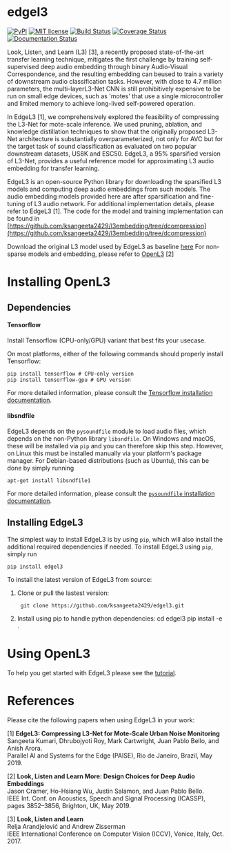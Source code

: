 # edgel3


[![PyPI](https://img.shields.io/badge/python-2.7%2C%203.5%2C%203.6-blue.svg)](https://pypi.python.org/pypi/edgel3)
[![MIT license](https://img.shields.io/badge/License-MIT-blue.svg)](https://choosealicense.com/licenses/mit/)
[![Build Status](https://travis-ci.com/ksangeeta2429/edgel3.svg?branch=master)](https://travis-ci.com/ksangeeta2429/edgel3)
[![Coverage Status](https://coveralls.io/repos/github/ksangeeta2429/edgel3/badge.svg)](https://coveralls.io/github/ksangeeta2429/edgel3)
[![Documentation Status](https://readthedocs.org/projects/edgel3/badge/?version=latest)](https://edgel3.readthedocs.io/en/latest/?badge=latest)

Look, Listen, and Learn (L3) [3],  a  recently  proposed  state-of-the-art  transfer learning technique, mitigates the first challenge by training self-supervised deep audio embedding through binary Audio-Visual Correspondence,  and  the  resulting  embedding  can  beused to train a variety of downstream audio classification tasks. However, with close to 4.7 million parameters, the multi-layerL3-Net  CNN is still prohibitively expensive to be run on small edge devices, such as 'motes' that use a single microcontroller and limited memory to achieve long-lived self-powered operation. 

In EdgeL3 [1], we comprehensively explored the feasibility of compressing the L3-Net for mote-scale inference. We used pruning, ablation, and knowledge distillation techniques to show that the originally proposed L3-Net architecture is substantially overparameterized, not  only for AVC but for the target task of sound classification as evaluated on two popular downstream datasets, US8K and ESC50. EdgeL3, a 95% sparsified version of L3-Net, provides a useful reference model for approximating L3 audio embedding for transfer learning.

EdgeL3 is an open-source Python library for downloading the sparsified L3 models and computing deep audio embeddings from such models. The audio embedding models provided here are after sparsification and fine-tuning of L3 audio network. For additional implementation details, please refer to EdgeL3 [1]. The code for the model and training implementation can be found in  [https://github.com/ksangeeta2429/l3embedding/tree/dcompression](https://github.com/ksangeeta2429/l3embedding/tree/dcompression)

Download the original L3 model used by EdgeL3 as baseline [here](https://github.com/ksangeeta2429/l3embedding/raw/dcompression/models/cnn_l3_melspec2_recent/model_best_valid_accuracy.h5)
For non-sparse models and embedding, please refer to [OpenL3](https://github.com/marl/openl3) [2]

# Installing OpenL3

Dependencies
------------
#### Tensorflow
Install Tensorflow (CPU-only/GPU) variant that best fits your usecase.

On most platforms, either of the following commands should properly install Tensorflow:

    pip install tensorflow # CPU-only version
    pip install tensorflow-gpu # GPU version

For more detailed information, please consult the
[Tensorflow installation documentation](https://www.tensorflow.org/install/).

#### libsndfile
EdgeL3 depends on the `pysoundfile` module to load audio files, which depends on the non-Python library ``libsndfile``. On Windows and macOS, these will be installed via ``pip`` and you can therefore skip this step.
However, on Linux this must be installed manually via your platform's package manager.
For Debian-based distributions (such as Ubuntu), this can be done by simply running

    apt-get install libsndfile1

For more detailed information, please consult the
[`pysoundfile` installation documentation](https://pysoundfile.readthedocs.io/en/0.9.0/#installation>).


Installing EdgeL3
-----------------
The simplest way to install EdgeL3 is by using ``pip``, which will also install the additional required dependencies
if needed. To install EdgeL3 using ``pip``, simply run

    pip install edgel3

To install the latest version of EdgeL3 from source:

1. Clone or pull the lastest version:

        git clone https://github.com/ksangeeta2429/edgel3.git

2. Install using pip to handle python dependencies:
        cd edgel3
        pip install -e .

# Using OpenL3

To help you get started with EdgeL3 please see the [tutorial](http://edgel3.readthedocs.io/en/latest/tutorial.html).


# References

Please cite the following papers when using EdgeL3 in your work:

[1] **EdgeL3: Compressing L3-Net for Mote-Scale Urban Noise Monitoring** <br/>
Sangeeta Kumari, Dhrubojyoti Roy, Mark Cartwright, Juan Pablo Bello, and Anish Arora. </br>
Parallel AI and Systems for the Edge (PAISE), Rio de Janeiro, Brazil, May 2019.

[2] **Look, Listen and Learn More: Design Choices for Deep Audio Embeddings** <br/>
Jason Cramer, Ho-Hsiang Wu, Justin Salamon, and Juan Pablo Bello.<br/>
IEEE Int. Conf. on Acoustics, Speech and Signal Processing (ICASSP), pages 3852–3856, Brighton, UK, May 2019.

[3] **Look, Listen and Learn**<br/>
Relja Arandjelović and Andrew Zisserman<br/>
IEEE International Conference on Computer Vision (ICCV), Venice, Italy, Oct. 2017.
